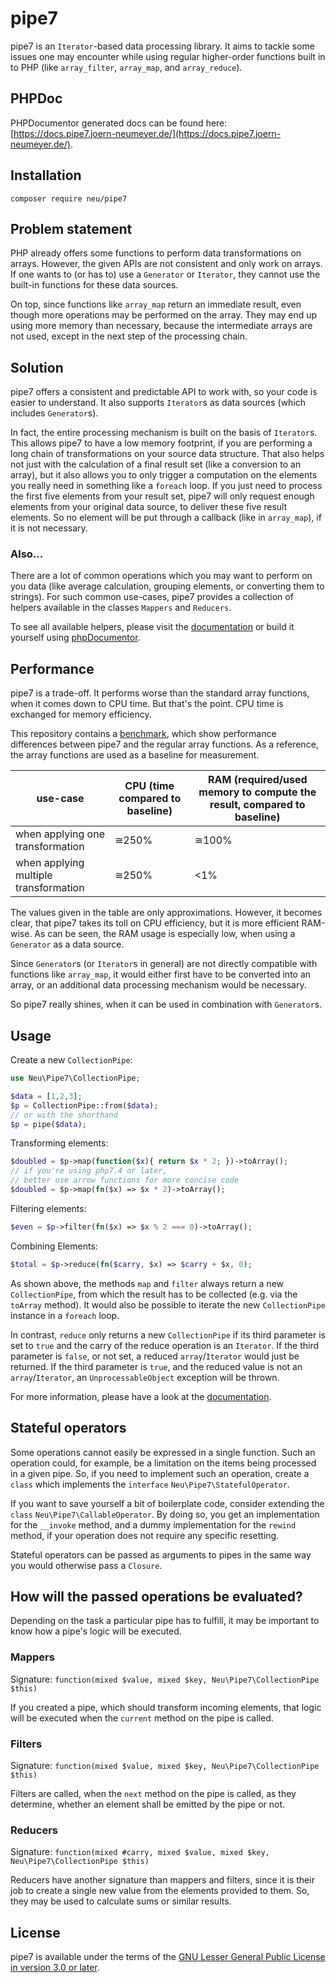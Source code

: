 # pipe7
pipe7 is an `Iterator`-based data processing library.
It aims to tackle some issues one may encounter while using regular higher-order functions built in to PHP (like `array_filter`, `array_map`, and `array_reduce`).

## PHPDoc
PHPDocumentor generated docs can be found here: [https://docs.pipe7.joern-neumeyer.de/](https://docs.pipe7.joern-neumeyer.de/).

## Installation
`composer require neu/pipe7`

## Problem statement
PHP already offers some functions to perform data transformations on arrays.
However, the given APIs are not consistent and only work on arrays.
If one wants to (or has to) use a `Generator` or `Iterator`, they cannot use the built-in functions for these data sources.

On top, since functions like `array_map` return an immediate result, even though more operations may be performed on the array.
They may end up using more memory than necessary, because the intermediate arrays are not used, except in the next step of the processing chain.

## Solution
pipe7 offers a consistent and predictable API to work with, so your code is easier to understand.
It also supports `Iterator`s as data sources (which includes `Generator`s).

In fact, the entire processing mechanism is built on the basis of `Iterator`s.
This allows pipe7 to have a low memory footprint, if you are performing a long chain of transformations on your source data structure.
That also helps not just with the calculation of a final result set (like a conversion to an array), but it also allows you to only trigger
a computation on the elements you really need in something like a `foreach` loop.
If you just need to process the first five elements from your result set, pipe7 will only request enough elements from your original data source, to deliver these five result elements.
So no element will be put through a callback (like in `array_map`), if it is not necessary.

### Also...
There are a lot of common operations which you may want to perform on you data (like average calculation, grouping elements, or converting them to strings).
For such common use-cases, pipe7 provides a collection of helpers available in the classes `Mappers` and `Reducers`.

To see all available helpers, please visit the [documentation](https://docs.pipe7.joern-neumeyer.de/) or build it yourself using [phpDocumentor](https://phpdoc.org/).

## Performance
pipe7 is a trade-off. It performs worse than the standard array functions, when it comes down to CPU time.
But that's the point. CPU time is exchanged for memory efficiency.

This repository contains a [benchmark](./benchmark.php), which show performance differences between pipe7 and the regular array functions.
As a reference, the array functions are used as a baseline for measurement.

<table>
  <thead>
    <tr>
      <th>use-case</th>
      <th>CPU (time compared to baseline)</th>
      <th>RAM (required/used memory to compute the result, compared to baseline)</th>
    </tr>
  </thead>
  <tbody>
    <tr>
      <td>when applying one transformation</td>
      <td>&cong;250%</td>
      <td>&cong;100%</td>
    </tr>
    <tr>
      <td>when applying multiple transformation</td>
      <td>&cong;250%</td>
      <td>&lt;1%</td>
    </tr>
  </tbody>
</table>

The values given in the table are only approximations.
However, it becomes clear, that pipe7 takes its toll on CPU efficiency, but it is more efficient RAM-wise.
As can be seen, the RAM usage is especially low, when using a `Generator` as a data source.

Since `Generator`s (or `Iterator`s in general) are not directly compatible with functions like `array_map`, it would either
first have to be converted into an array, or an additional data processing mechanism would be necessary.

So pipe7 really shines, when it can be used in combination with `Generator`s.

## Usage
Create a new `CollectionPipe`:
```php
use Neu\Pipe7\CollectionPipe;

$data = [1,2,3];
$p = CollectionPipe::from($data);
// or with the shorthand
$p = pipe($data);
```

Transforming elements:
```php
$doubled = $p->map(function($x){ return $x * 2; })->toArray();
// if you're using php7.4 or later,
// better use arrow functions for more concise code
$doubled = $p->map(fn($x) => $x * 2)->toArray();
```

Filtering elements:
```php
$even = $p->filter(fn($x) => $x % 2 === 0)->toArray();
```

Combining Elements:
```php
$total = $p->reduce(fn($carry, $x) => $carry + $x, 0);
```

As shown above, the methods `map` and `filter` always return a new `CollectionPipe`, from which the result has to be collected (e.g. via the `toArray` method).
It would also be possible to iterate the new `CollectionPipe` instance in a `foreach` loop.

In contrast, `reduce` only returns a new `CollectionPipe` if its third parameter is set to `true` and the carry of the reduce operation is an `Iterator`.
If the third parameter is `false`, or not set, a reduced `array`/`Iterator` would just be returned.
If the third parameter is `true`, and the reduced value is not an `array`/`Iterator`, an `UnprocessableObject` exception will be thrown.

For more information, please have a look at the [documentation](https://docs.pipe7.joern-neumeyer.de/).

## Stateful operators
Some operations cannot easily be expressed in a single function.
Such an operation could, for example, be a limitation on the items being processed in a given pipe.
So, if you need to implement such an operation, create a `class` which implements the `interface` `Neu\Pipe7\StatefulOperator`.

If you want to save yourself a bit of boilerplate code, consider extending the `class` `Neu\Pipe7\CallableOperator`.
By doing so, you get an implementation for the `__invoke` method, and a dummy implementation for the `rewind` method, if your operation does not require any specific resetting.

Stateful operators can be passed as arguments to pipes in the same way you would otherwise pass a `Closure`.

## How will the passed operations be evaluated?
Depending on the task a particular pipe has to fulfill, it may be important to know how a pipe's logic will be executed.

### Mappers
Signature: `function(mixed $value, mixed $key, Neu\Pipe7\CollectionPipe $this)`

If you created a pipe, which should transform incoming elements, that logic will be executed when the `current` method on the pipe is called.

### Filters
Signature: `function(mixed $value, mixed $key, Neu\Pipe7\CollectionPipe $this)`

Filters are called, when the `next` method on the pipe is called, as they determine, whether an element shall be emitted by the pipe or not.

### Reducers
Signature: `function(mixed #carry, mixed $value, mixed $key, Neu\Pipe7\CollectionPipe $this)`

Reducers have another signature than mappers and filters, since it is their job to create a single new value from the elements provided to them.
So, they may be used to calculate sums or similar results.

## License
pipe7 is available under the terms of the [GNU Lesser General Public License in version 3.0 or later](./LICENSE).
